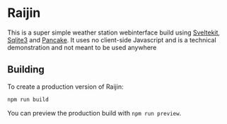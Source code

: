 # Raijin

This is a super simple weather station webinterface build using [Sveltekit](https://kit.svelte.dev/), [Sqlite3](https://www.sqlite.org/index.html) and [Pancake](https://pancake-charts.surge.sh/). It uses no client-side Javascript and is a technical demonstration and not meant to be used anywhere


## Building

To create a production version of Raijin:

```bash
npm run build
```

You can preview the production build with `npm run preview`.